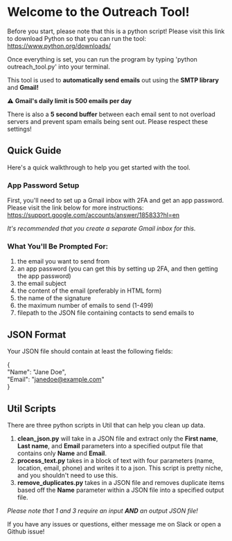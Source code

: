 # Welcome to the Outreach Tool!

Before you start, please note that this is a python script! Please visit this link to download Python so that you can run the tool:  
https://www.python.org/downloads/

Once everything is set, you can run the program by typing 'python outreach_tool.py' into your terminal.  

This tool is used to **automatically send emails** out using the **SMTP library** and **Gmail!** 

⚠️ **Gmail's daily limit is 500 emails per day**

There is also a **5 second buffer** between each email sent to not overload servers and prevent spam emails being sent out. Please respect these settings!

## Quick Guide

Here's a quick walkthrough to help you get started with the tool.

### App Password Setup

First, you'll need to set up a Gmail inbox with 2FA and get an app password. Please visit the link below for more instructions:  
https://support.google.com/accounts/answer/185833?hl=en

*It's recommended that you create a separate Gmail inbox for this.*

### What You'll Be Prompted For:

1. the email you want to send from
2. an app password (you can get this by setting up 2FA, and then getting the app password)
3. the email subject
4. the content of the email (preferably in HTML form)
5. the name of the signature
6. the maximum number of emails to send (1-499)
7. filepath to the JSON file containing contacts to send emails to

## JSON Format

Your JSON file should contain at least the following fields:

{  
    "Name": "Jane Doe",  
    "Email": "janedoe@example.com"  
}

## Util Scripts

There are three python scripts in Util that can help you clean up data.

1. **clean_json.py** will take in a JSON file and extract only the **First name**, **Last name**, and **Email** parameters into a specified output file that contains only **Name** and **Email**.
2. **process_text.py** takes in a block of text with four parameters (name, location, email, phone) and writes it to a json. This script is pretty niche, and you shouldn't need to use this.
3. **remove_duplicates.py** takes in a JSON file and removes duplicate items based off the **Name** parameter within a JSON file into a specified output file.

*Please note that 1 and 3 require an input **AND** an output JSON file!*

If you have any issues or questions, either message me on Slack or open a Github issue!